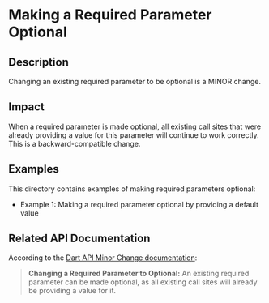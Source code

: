 # Making a Required Parameter Optional

## Description
Changing an existing required parameter to be optional is a MINOR change.

## Impact
When a required parameter is made optional, all existing call sites that were already providing a value for this parameter will continue to work correctly. This is a backward-compatible change.

## Examples
This directory contains examples of making required parameters optional:
- Example 1: Making a required parameter optional by providing a default value

## Related API Documentation
According to the [Dart API Minor Change documentation](../../api_minor_change.md):
> **Changing a Required Parameter to Optional:** An existing required parameter can be made optional, as all existing call sites will already be providing a value for it.
